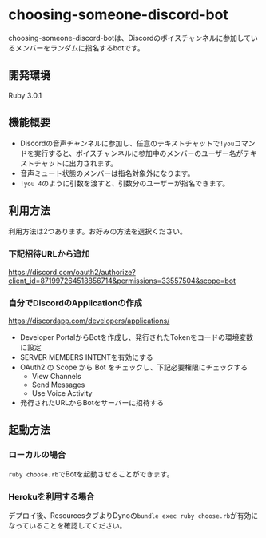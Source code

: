 # choosing-someone-discord-bot
choosing-someone-discord-botは、Discordのボイスチャンネルに参加しているメンバーをランダムに指名するbotです。

## 開発環境
Ruby 3.0.1

## 機能概要
- Discordの音声チャンネルに参加し、任意のテキストチャットで`!you`コマンドを実行すると、ボイスチャンネルに参加中のメンバーのユーザー名がテキストチャットに出力されます。
- 音声ミュート状態のメンバーは指名対象外になります。
- `!you 4`のように引数を渡すと、引数分のユーザーが指名できます。

## 利用方法
利用方法は2つあります。お好みの方法を選択ください。
### 下記招待URLから追加
https://discord.com/oauth2/authorize?client_id=871997264518856714&permissions=33557504&scope=bot

### 自分でDiscordのApplicationの作成
https://discordapp.com/developers/applications/
- Developer PortalからBotを作成し、発行されたTokenをコードの環境変数に設定
- SERVER MEMBERS INTENTを有効にする
- OAuth2 の Scope から Bot をチェックし、下記必要権限にチェックする
    - View Channels
    - Send Messages
    - Use Voice Activity
- 発行されたURLからBotをサーバーに招待する

## 起動方法
### ローカルの場合
`ruby choose.rb`でBotを起動させることができます。

### Herokuを利用する場合
デプロイ後、ResourcesタブよりDynoの`bundle exec ruby choose.rb`が有効になっていることを確認してください。

